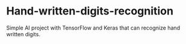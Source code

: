 # Hand-written-digits-recognition
 Simple AI project with TensorFlow and Keras that can recognize hand written digits.
